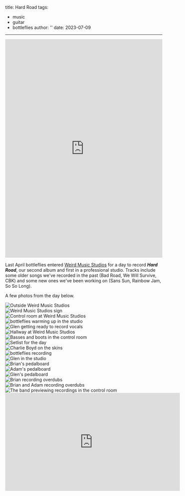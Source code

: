 title: Hard Road
tags:
- music
- guitar
- bottleflies
author: ''
date: 2023-07-09
---

<div class="container-fluid">
    <div class="row">
        <div class="col-lg-1"></div>
        <div class="col-lg-10">
            <iframe style="border: 0; width: 100%; height: 700px;" src="https://bandcamp.com/EmbeddedPlayer/album=170366562/size=large/bgcol=333333/linkcol=0f91ff/transparent=true/" seamless><a href="https://bottleflies.bandcamp.com/album/hard-road">Hard Road by bottleflies</a></iframe>
        </div>
        <div class="col-lg-1"></div>
    </div>
</div>

Last April bottleflies entered [Weird Music Studios](https://weirdmusicstudios.com/) for a day to record ***Hard Road***, our second album and first in a professional studio. Tracks include some older songs we've recorded in the past (Bad Road, We Will Survive, CBK) and some new ones we've been working on (Sans Sun, Rainbow Jam, So So Long).

A few photos from the day below.

<div class="container-fluid">
    <div class="row">
        <div class="col-lg-6">
            <img src="/2023/07/09/hard-road/weird-studios-outside.jpg" alt="Outside Weird Music Studios">
        </div>
        <div class="col-lg-6">
            <img src="/2023/07/09/hard-road/weird-studios-sign.jpg" alt="Weird Music Studios sign">
        </div>
    </div>
</div>

<div class="container-fluid">
    <div class="row">
        <div class="col-lg-6">
            <img src="/2023/07/09/hard-road/weird-studios-control-room.jpg" alt="Control room at Weird Music Studios">
        </div>    
        <div class="col-lg-6">
            <img src="/2023/07/09/hard-road/band-warmup.jpg" alt="bottleflies warming up in the studio">
        </div>
    </div>
</div>

<div class="container-fluid">
    <div class="row">
        <div class="col-lg-4">
            <img src="/2023/07/09/hard-road/glen-vocals.jpg" alt="Glen getting ready to record vocals">
        </div>    
        <div class="col-lg-4">
            <img src="/2023/07/09/hard-road/weird-studios-hallway.jpg" alt="Hallway at Weird Music Studios">
        </div>
        <div class="col-lg-4">
            <img src="/2023/07/09/hard-road/basses-control-room.jpg" alt="Basses and boots in the control room">
        </div>
    </div>
</div>

<div class="container-fluid">
    <div class="row">
        <div class="col-lg-12">
            <img src="/2023/07/09/hard-road/mixer-setlist.jpg" alt="Setlist for the day">
        </div>
    </div>
</div>

<div class="container-fluid">
    <div class="row">
        <div class="col-lg-4">
            <img src="/2023/07/09/hard-road/don-studio.jpg" alt="Charlie Boyd on the skins">
        </div>
        <div class="col-lg-4">
            <img src="/2023/07/09/hard-road/strings-studio.jpg" alt="bottleflies recording">
        </div>        
        <div class="col-lg-4">
            <img src="/2023/07/09/hard-road/glen-studio.jpg" alt="Glen in the studio">
        </div>
    </div>
</div>

<div class="container-fluid">
    <div class="row">
        <div class="col-lg-4">
            <img src="/2023/07/09/hard-road/brian-pedalboard.jpg" alt="Brian's pedalboard">
        </div>
        <div class="col-lg-4">
            <img src="/2023/07/09/hard-road/adam-pedalboard.jpg" alt="Adam's pedalboard">
        </div>        
        <div class="col-lg-4">
            <img src="/2023/07/09/hard-road/glen-pedalboard.jpg" alt="Glen's pedalboard">
        </div>
    </div>
</div>

<div class="container-fluid">
    <div class="row">
        <div class="col-lg-6">
            <img src="/2023/07/09/hard-road/brian-overdubs.jpg" alt="Brian recording overdubs">
        </div>    
        <div class="col-lg-6">
            <img src="/2023/07/09/hard-road/brian-adam-overdubs.jpg" alt="Brian and Adam recording overdubs">
        </div>
    </div>
</div>

<div class="container-fluid">
    <div class="row">
        <div class="col-lg-12">
            <img src="/2023/07/09/hard-road/band-control-room.jpg" alt="The band previewing recordings in the control room">
        </div>
    </div>
</div>

<div class="container-fluid">
    <div class="row">
        <div class="col-lg-2"></div>
        <div class="col-lg-8">
            <iframe src="https://www.facebook.com/plugins/video.php?height=314&href=https%3A%2F%2Fwww.facebook.com%2Fbottleflies%2Fvideos%2F636382300796278%2F&show_text=false&width=560&t=0" width="560" height="314" style="border:none;overflow:hidden" scrolling="no" frameborder="0" allowfullscreen="true" allow="autoplay; clipboard-write; encrypted-media; picture-in-picture; web-share" allowFullScreen="true"></iframe>
        </div>
        <div class="col-lg-2"></div>
    </div>
</div>

